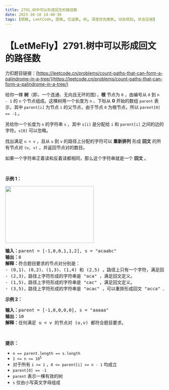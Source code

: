 ```yaml
---
title: 2791.树中可以形成回文的路径数
date: 2023-10-10 14-40-36
tags: [题解, LeetCode, 困难, 位运算, 树, 深度优先搜索, 动态规划, 状态压缩]
---
```


# 【LetMeFly】2791.树中可以形成回文的路径数

力扣题目链接：[https://leetcode.cn/problems/count-paths-that-can-form-a-palindrome-in-a-tree/](https://leetcode.cn/problems/count-paths-that-can-form-a-palindrome-in-a-tree/)

<p>给你一棵 <strong>树</strong>（即，一个连通、无向且无环的图），<strong>根</strong> 节点为 <code>0</code> ，由编号从 <code>0</code> 到 <code>n - 1</code> 的 <code>n</code> 个节点组成。这棵树用一个长度为 <code>n</code> 、下标从 <strong>0</strong> 开始的数组 <code>parent</code> 表示，其中 <code>parent[i]</code> 为节点 <code>i</code> 的父节点，由于节点 <code>0</code> 为根节点，所以 <code>parent[0] == -1</code> 。</p>

<p>另给你一个长度为 <code>n</code> 的字符串 <code>s</code> ，其中 <code>s[i]</code> 是分配给 <code>i</code> 和 <code>parent[i]</code> 之间的边的字符。<code>s[0]</code> 可以忽略。</p>

<p>找出满足 <code>u &lt; v</code> ，且从 <code>u</code> 到 <code>v</code> 的路径上分配的字符可以 <strong>重新排列</strong> 形成 <strong>回文</strong> 的所有节点对&nbsp;<code>(u, v)</code> ，并返回节点对的数目。</p>

<p>如果一个字符串正着读和反着读都相同，那么这个字符串就是一个 <strong>回文</strong> 。</p>

<p>&nbsp;</p>

<p><strong>示例 1：</strong></p>

<p><img alt="" src="https://assets.leetcode.com/uploads/2023/07/15/treedrawio-8drawio.png" style="width: 281px; height: 181px;" /></p>

<pre>
<strong>输入：</strong>parent = [-1,0,0,1,1,2], s = "acaabc"
<strong>输出：</strong>8
<strong>解释：</strong>符合题目要求的节点对分别是：
- (0,1)、(0,2)、(1,3)、(1,4) 和 (2,5) ，路径上只有一个字符，满足回文定义。
- (2,3)，路径上字符形成的字符串是 "aca" ，满足回文定义。
- (1,5)，路径上字符形成的字符串是 "cac" ，满足回文定义。
- (3,5)，路径上字符形成的字符串是 "acac" ，可以重排形成回文 "acca" 。
</pre>

<p><strong>示例 2：</strong></p>

<pre>
<strong>输入：</strong>parent = [-1,0,0,0,0], s = "aaaaa"
<strong>输出：</strong>10
<strong>解释：</strong>任何满足 u &lt; v 的节点对 (u,v) 都符合题目要求。
</pre>

<p>&nbsp;</p>

<p><strong>提示：</strong></p>

<ul>
	<li><code>n == parent.length == s.length</code></li>
	<li><code>1 &lt;= n &lt;= 10<sup>5</sup></code></li>
	<li>对于所有 <code>i &gt;= 1</code> ，<code>0 &lt;= parent[i] &lt;= n - 1</code> 均成立</li>
	<li><code>parent[0] == -1</code></li>
	<li><code>parent</code> 表示一棵有效的树</li>
	<li><code>s</code> 仅由小写英文字母组成</li>
</ul>


    